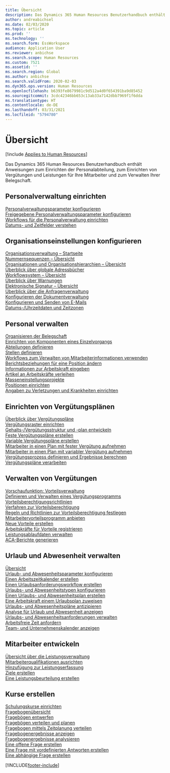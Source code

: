 ```yaml
---
title: Übersicht
description: Das Dynamics 365 Human Resources Benutzerhandbuch enthält Anweisungen zum Einrichten der Personalabteilung, zum Einrichten von Vergütungen und Leistungen für Ihre Mitarbeiter und zum Verwalten Ihrer Belegschaft.
author: andreabichsel
ms.date: 02/03/2020
ms.topic: article
ms.prod: ''
ms.technology: ''
ms.search.form: EssWorkspace
audience: Application User
ms.reviewer: anbichse
ms.search.scope: Human Resources
ms.custom: 7521
ms.assetid: ''
ms.search.region: Global
ms.author: anbichse
ms.search.validFrom: 2020-02-03
ms.dyn365.ops.version: Human Resources
ms.openlocfilehash: b6393fe8679981c9d512a4d0f654391ba9d85452
ms.sourcegitcommit: 3cdc42346bb653c13ab33a7142dbb7969f1f6dda
ms.translationtype: HT
ms.contentlocale: de-DE
ms.lasthandoff: 03/31/2021
ms.locfileid: "5794780"
---
```

# <a name="overview"></a>Übersicht

[!include [Applies to Human Resources](../includes/applies-to-hr.md)]

Das Dynamics 365 Human Resources Benutzerhandbuch enthält Anweisungen zum Einrichten der Personalabteilung, zum Einrichten von Vergütungen und Leistungen für Ihre Mitarbeiter und zum Verwalten Ihrer Belegschaft.

## <a name="set-up-human-resources"></a>Personalverwaltung einrichten

[Personalverwaltungsparameter konfigurieren](hr-setup-parameters.md)</br>
[Freigegebene Personalverwaltungsparameter konfigurieren](hr-setup-shared-parameters.md)</br>
[Workflows für die Personalverwaltung einrichten](hr-setup-workflows.md)</br>
[Datums- und Zeitfelder verstehen](hr-setup-date-time-fields.md)</br>

## <a name="configure-organization-settings"></a>Organisationseinstellungen konfigurieren

[Organisationsverwaltung – Startseite](../fin-ops-core/fin-ops/organization-administration/organization-administration-home-page.md?toc=/dynamics365/human-resources/toc.json)</br>
[Nummernsequenzen – Übersicht](../fin-ops-core/fin-ops/organization-administration/number-sequence-overview.md?toc=/dynamics365/human-resources/toc.json)</br>
[Organisationen und Organisationshierarchien – Übersicht](../fin-ops-core/fin-ops/organization-administration/organizations-organizational-hierarchies.md?toc=/dynamics365/human-resources/toc.json)</br>
[Überblick über globale Adressbücher](../fin-ops-core/fin-ops/organization-administration/overview-global-address-book.md?toc=/dynamics365/human-resources/toc.json)</br>
[Workflowsystem – Übersicht](../fin-ops-core/fin-ops/organization-administration/overview-workflow-system.md?toc=/dynamics365/human-resources/toc.json)</br>
[Überblick über Warnungen](../fin-ops-core/fin-ops/get-started/alerts-overview.md?toc=/dynamics365/human-resources/toc.json)</br>
[Elektronische Signatur – Übersicht](../fin-ops-core/fin-ops/organization-administration/electronic-signature-overview.md?toc=/dynamics365/human-resources/toc.json)</br>
[Überblick über die Anfragenverwaltung](../fin-ops-core/fin-ops/organization-administration/cases.md?toc=/dynamics365/human-resources/toc.json)</br>
[Konfigurieren der Dokumentverwaltung](../fin-ops-core/fin-ops/organization-administration/configure-document-management.md?toc=/dynamics365/human-resources/toc.json)</br>
[Konfigurieren und Senden von E-Mails](../fin-ops-core/fin-ops/organization-administration/configure-email.md?toc=/dynamics365/human-resources/toc.json)</br>
[Datums-/Uhrzeitdaten und Zeitzonen](../fin-ops-core/fin-ops/organization-administration/date-time-zones.md?toc=/dynamics365/human-resources/toc.json)</br>

## <a name="manage-personnel"></a>Personal verwalten

[Organisieren der Belegschaft](hr-personnel-departments-jobs-positions.md)</br>
[Einrichten von Komponenten eines Einzelvorgangs](hr-personnel-jobs.md)</br>
[Abteilungen definieren](hr-personnel-define-departments.md)</br>
[Stellen definieren](hr-personnel-define-jobs.md)</br>
[Workflows zum Verwalten von Mitarbeiterinformationen verwenden](hr-workflow-manage-employee-information.md)</br>
[Berichtsbeziehungen für eine Position ändern](hr-personnel-modify-reporting-relationships-position.md)</br>
[Informationen zur Arbeitskraft eingeben](hr-personnel-enter-worker-information.md)</br>
[Artikel an Arbeitskräfte verleihen](hr-personnel-loan-item-worker.md)</br>
[Masseneinstellungsprojekte](hr-personnel-mass-hire-projects.md)</br>
[Positionen einrichten](hr-personnel-set-up-positions.md)</br>
[Angaben zu Verletzungen und Krankheiten einrichten](hr-personnel-set-up-injury-illness-information.md)</br>

## <a name="set-up-compensation-plans"></a>Einrichten von Vergütungsplänen

[Überblick über Vergütungspläne](hr-compensation-overview.md)</br>
[Vergütungsraster einrichten](hr-compensation-grids.md)</br>
[Gehalts-/Vergütungsstruktur und -plan entwickeln](hr-compensation-structure.md)</br>
[Feste Vergütungspläne erstellen](hr-compensation-fixed-plans.md)</br>
[Variable Vergütungspläne erstellen](hr-compensation-variable-plans.md)</br>
[Mitarbeiter in einen Plan mit fester Vergütung aufnehmen](hr-compensation-enroll-employees-fixed.md)</br>
[Mitarbeiter in einen Plan mit variabler Vergütung aufnehmen](hr-compensation-enroll-employees-variable.md)</br>
[Vergütungsprozess definieren und Ergebnisse berechnen](hr-compensation-define-process.md)</br>
[Vergütungspläne verarbeiten](hr-compensation-process.md)</br>

## <a name="manage-benefits"></a>Verwalten von Vergütungen

[Vorschaufunktion: Vorteilsverwaltung](hr-benefits-management-overview.md)</br>
[Definieren und Verwalten eines Vergütungsprogramms](hr-benefits-manage-program.md)</br>
[Vorteilsberechtigungsrichtlinien](hr-benefits-eligibility-policies.md)</br>
[Verfahren zur Vorteilsberechtigung](hr-benefits-eligibility-process.md)</br>
[Regeln und Richtlinien zur Vorteilsberechtigung festlegen](hr-benefits-define-eligibility-rules.md)</br>
[Mitarbeitervorteilsprogramm anbieten](hr-benefits-deliver-employee-benefits-program.md)</br>
[Neue Vorteile erstellen](hr-benefits-create.md)</br>
[Arbeitskräfte für Vorteile registrieren](hr-benefits-enroll-workers.md)</br>
[Leistungsablaufdaten verwalten](hr-benefits-expiration-dates.md)</br>
[ACA-Berichte generieren](hr-benefits-aca-reports.md)</br>

## <a name="manage-leave-and-absence"></a>Urlaub und Abwesenheit verwalten

[Übersicht](hr-leave-and-absence-overview.md)</br>
[Urlaub- und Abwesenheitsparameter konfigurieren](hr-leave-and-absence-parameters.md)</br>
[Einen Arbeitszeitkalender erstellen](hr-leave-and-absence-working-time-calendar.md)</br>
[Einen Urlaubsanforderungsworkflow erstellen](hr-leave-and-absence-workflow.md)</br>
[Urlaubs- und Abwesenheitstypen konfigurieren](hr-leave-and-absence-types.md)</br>
[Einen Urlaubs- und Abwesenheitsplan erstellen](hr-leave-and-absence-plans.md)</br>
[Eine Arbeitskraft einem Urlaubsplan zuweisen](hr-leave-and-absence-enroll.md)</br>
[Urlaubs- und Abwesenheitspläne antizipieren](hr-leave-and-absence-accrue.md)</br>
[Analyse für Urlaub und Abwesenheit anzeigen](hr-leave-and-absence-analytics.md)</br>
[Urlaubs- und Abwesenheitsanforderungen verwalten](hr-employee-self-service-manage-requests.md)</br>
[Arbeitsfreie Zeit anfordern](hr-employee-self-service-request-time-off.md)</br>
[Team- und Unternehmenskalender anzeigen](hr-employee-self-service-calendar.md)</br>

## <a name="develop-employees"></a>Mitarbeiter entwickeln

[Übersicht über die Leistungsverwaltung](hr-develop-performance-management-overview.md)</br>
[Mitarbeiterqualifikationen ausrichten](hr-develop-skills.md)</br>
[Hinzufügung zur Leistungserfassung](hr-develop-add-performance-journal.md)</br>
[Ziele erstellen](hr-develop-create-goal.md)</br>
[Eine Leistungsbeurteilung erstellen](hr-develop-create-performance-review.md)</br>

## <a name="create-courses"></a>Kurse erstellen

[Schulungskurse einrichten](hr-learning-courses.md)</br>
[Fragebogenübersicht](hr-learning-questionnaires.md)</br>
[Fragebögen entwerfen](hr-learning-design-questionnaires.md)</br>
[Fragebögen verteilen und planen](hr-learning-distribute-questionnaires.md)</br>
[Fragebogen mittels Zeitplanung verteilen](hr-learning-distribute-questionnaires-scheduling.md)</br>
[Fragebogenergebnisse anzeigen](hr-learning-evaluate-questionnaire-results.md)</br>
[Fragebogenergebnisse analysieren](hr-learning-analyze-questionnaire-results.md)</br>
[Eine offene Frage erstellen](hr-learning-create-open-ended-question.md)</br>
[Eine Frage mit vordefinierten Antworten erstellen](hr-learning-create-closed-ended-question.md)</br>
[Eine abhängige Frage erstellen](hr-learning-depending-question.md)</br>





[!INCLUDE[footer-include](../includes/footer-banner.md)]